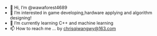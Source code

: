 - 👋 Hi, I’m @wawaforest4689
- 👀 I’m interested in game developing,hardware applying and algorithm designing!
- 🌱 I’m currently learning C++ and machine learning
- 📫 How to reach me ... by chrisqiwangwy@163.com

<!---
wawaforest4689/wawaforest4689 is a ✨ special ✨ repository because its `README.md` (this file) appears on your GitHub profile.
You can click the Preview link to take a look at your changes.
--->
